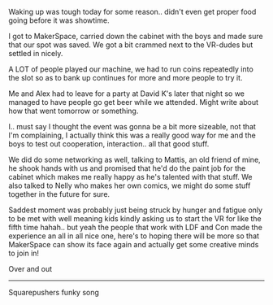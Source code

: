 Waking up was tough today for some reason.. didn't even get proper food going before it was showtime. 

I got to MakerSpace, carried down the cabinet with the boys and made sure that our spot was saved. We got a bit crammed next to the VR-dudes but settled in nicely. 

A LOT of people played our machine, we had to run coins repeatedly into the slot so as to bank up continues for more and more people to try it. 

Me and Alex had to leave for a party at David K's later that night so we managed to have people go get beer while we attended. Might write about how that went tomorrow or something.

I.. must say I thought the event was gonna be a bit more sizeable, not that I'm complaining, I actually think this was a really good way for me and the boys to test out cooperation, interaction.. all that good stuff. 

We did do some networking as well, talking to Mattis, an old friend of mine, he shook hands with us and promised that he'd do the paint job for the cabinet which makes me really happy as he's talented with that stuff. We also talked to Nelly who makes her own comics, we might do some stuff together in the future for sure. 

Saddest moment was probably just being struck by hunger and fatigue only to be met with well meaning kids kindly asking us to start the VR for like the fifth time hahah.. but yeah the people that work with LDF and Con made the experience an all in all nice one, here's to hoping there will be more so that MakerSpace can show its face again and actually get some creative minds to join in! 

Over and out

---
Squarepushers funky song